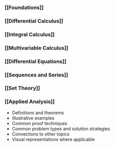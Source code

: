 ### [[Foundations]]
### [[Differential Calculus]]
### [[Integral Calculus]]
### [[Multivariable Calculus]]

### [[Differential Equations]]
### [[Sequences and Series]]
### [[Set Theory]]

### [[Applied Analysis]]






- Definitions and theorems
- Illustrative examples
- Common proof techniques
- Common problem types and solution strategies
- Connections to other topics
- Visual representations where applicable